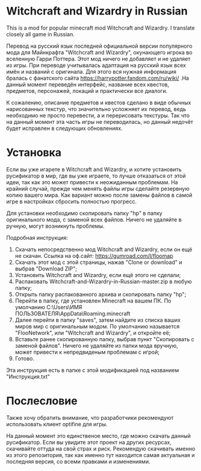 # Witchcraft and Wizardry in Russian
  This is a mod for popular minecraft mod Witchcraft and Wizardry. I translate closely all game in Russian.

  Перевод на русский язык последней официальной версии популярного мода для Майнкрафта "Witchcraft and Wizardry", окунающего игрока во вселенную Гарри Поттера. Этот мод ничего не добавляет и не удаляет из игры. При переводе учитывалась адаптация на русский язык всех имён и названий с оригинала. Для этого вся нужная информация бралась с фанатского сайта https://harrypotter.fandom.com/ru/wiki/ .На данный момент переведён интерфейс, название всех квестов, предметов, персонажей, локаций и практически все диалоги. 
  
  К сожалению, описание предметов и квестов сделано в виде обычных нарисованных текстур, что значительно усложняет их перевод, ведь необходимо не просто перевести, а и перерисовать текстуры. Так что на данный момент эта часть игры не переводилась, но данный недочёт будет исправлен в следующих обновлениях.
  
# Установка

  Если вы уже игарете в Witchcraft and Wizardry, и хотите установить русификатор в мир, где вы уже играете, то лучше отказаться от этой идеи, так как это может привести к неожиданным проблемам. На крайний случай, прежде чем менять файлы игры сделайте резервную копию вашего мира. Как вариант можно после замены файлов в самой игре в настройках сбросить полностью прогресс.

  Для установки необходимо скопировать папку "hp" в папку оригинального мода, с заменой всех файлов. Ничего не удаляйте в ручную, могут возникнуть проблемы.

Подробная инструкция:
  1. Скачать непосредственно мод Witchcraft and Wizardry, если он ещё не скачан. Ссылка на оф.сайт: https://gumroad.com/l/floomap
  2. Скачать этот мод с этой страницы, нажав "Clone or download" и выбрав "Download ZIP";
  3. Установить Witchcraft and Wizardry, если ещё этого не сделали;
  4. Распаковать Witchcraft-and-Wizardry-in-Russian-master.zip в любую папку;
  5. Открыть папку распакованного архива и скопировать папку "hp";
  6. Перейти в папку, где установлен Minecraft на вашем ПК. По умолчанию C:\Users\ИМЯ ПОЛЬЗОВАТЕЛЯ\AppData\Roaming\.minecraft
  7. Далее перейти в папку "saves", затем найдите из списка ваших миров мир с оригинальным модом. По умолчанию называется "FlooNetwork", или "Witchcraft and Wizardry", и откройте её;
  8. Вставьте ранее скопированную папку, выбрав пункт "Скопировать с заменой файлов". Ничего не удаляйте из папки мода вручную, может привести к непредвиденым проблемам с игрой;
  9. Готово.
  
  Эта инструкция есть в папке с этой модификацией под названием "Инструкция.txt"
 
 # Послесловие
 
  Также хочу обратить внимание, что разработчики рекомендуют использовать клиент optifine для игры.
  
  На данный момент это единственое место, где можно скачать данный русификатор. Если вы увидите этот проект на других ресурсах, скачивайте оттуда на свой страх и риск. Рекомендую скачивать именно из этого репозитория, так как именно тут находится самая актуальная и последняя версия, со всеми правками и изменениями.
